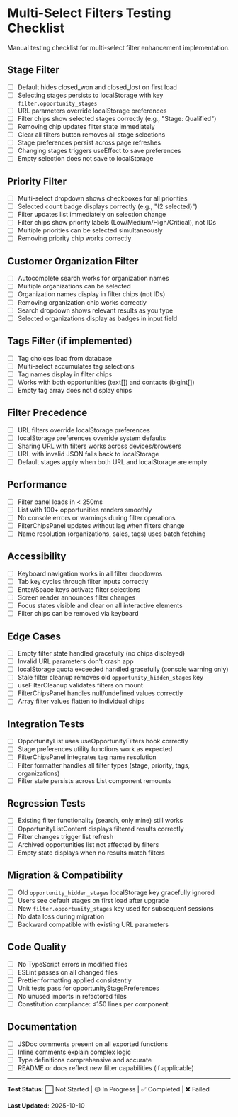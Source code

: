 # Multi-Select Filters Testing Checklist

Manual testing checklist for multi-select filter enhancement implementation.

## Stage Filter

- [ ] Default hides closed_won and closed_lost on first load
- [ ] Selecting stages persists to localStorage with key `filter.opportunity_stages`
- [ ] URL parameters override localStorage preferences
- [ ] Filter chips show selected stages correctly (e.g., "Stage: Qualified")
- [ ] Removing chip updates filter state immediately
- [ ] Clear all filters button removes all stage selections
- [ ] Stage preferences persist across page refreshes
- [ ] Changing stages triggers useEffect to save preferences
- [ ] Empty selection does not save to localStorage

## Priority Filter

- [ ] Multi-select dropdown shows checkboxes for all priorities
- [ ] Selected count badge displays correctly (e.g., "(2 selected)")
- [ ] Filter updates list immediately on selection change
- [ ] Filter chips show priority labels (Low/Medium/High/Critical), not IDs
- [ ] Multiple priorities can be selected simultaneously
- [ ] Removing priority chip works correctly

## Customer Organization Filter

- [ ] Autocomplete search works for organization names
- [ ] Multiple organizations can be selected
- [ ] Organization names display in filter chips (not IDs)
- [ ] Removing organization chip works correctly
- [ ] Search dropdown shows relevant results as you type
- [ ] Selected organizations display as badges in input field

## Tags Filter (if implemented)

- [ ] Tag choices load from database
- [ ] Multi-select accumulates tag selections
- [ ] Tag names display in filter chips
- [ ] Works with both opportunities (text[]) and contacts (bigint[])
- [ ] Empty tag array does not display chips

## Filter Precedence

- [ ] URL filters override localStorage preferences
- [ ] localStorage preferences override system defaults
- [ ] Sharing URL with filters works across devices/browsers
- [ ] URL with invalid JSON falls back to localStorage
- [ ] Default stages apply when both URL and localStorage are empty

## Performance

- [ ] Filter panel loads in < 250ms
- [ ] List with 100+ opportunities renders smoothly
- [ ] No console errors or warnings during filter operations
- [ ] FilterChipsPanel updates without lag when filters change
- [ ] Name resolution (organizations, sales, tags) uses batch fetching

## Accessibility

- [ ] Keyboard navigation works in all filter dropdowns
- [ ] Tab key cycles through filter inputs correctly
- [ ] Enter/Space keys activate filter selections
- [ ] Screen reader announces filter changes
- [ ] Focus states visible and clear on all interactive elements
- [ ] Filter chips can be removed via keyboard

## Edge Cases

- [ ] Empty filter state handled gracefully (no chips displayed)
- [ ] Invalid URL parameters don't crash app
- [ ] localStorage quota exceeded handled gracefully (console warning only)
- [ ] Stale filter cleanup removes old `opportunity_hidden_stages` key
- [ ] useFilterCleanup validates filters on mount
- [ ] FilterChipsPanel handles null/undefined values correctly
- [ ] Array filter values flatten to individual chips

## Integration Tests

- [ ] OpportunityList uses useOpportunityFilters hook correctly
- [ ] Stage preferences utility functions work as expected
- [ ] FilterChipsPanel integrates tag name resolution
- [ ] Filter formatter handles all filter types (stage, priority, tags, organizations)
- [ ] Filter state persists across List component remounts

## Regression Tests

- [ ] Existing filter functionality (search, only mine) still works
- [ ] OpportunityListContent displays filtered results correctly
- [ ] Filter changes trigger list refresh
- [ ] Archived opportunities list not affected by filters
- [ ] Empty state displays when no results match filters

## Migration & Compatibility

- [ ] Old `opportunity_hidden_stages` localStorage key gracefully ignored
- [ ] Users see default stages on first load after upgrade
- [ ] New `filter.opportunity_stages` key used for subsequent sessions
- [ ] No data loss during migration
- [ ] Backward compatible with existing URL parameters

## Code Quality

- [ ] No TypeScript errors in modified files
- [ ] ESLint passes on all changed files
- [ ] Prettier formatting applied consistently
- [ ] Unit tests pass for opportunityStagePreferences
- [ ] No unused imports in refactored files
- [ ] Constitution compliance: ≤150 lines per component

## Documentation

- [ ] JSDoc comments present on all exported functions
- [ ] Inline comments explain complex logic
- [ ] Type definitions comprehensive and accurate
- [ ] README or docs reflect new filter capabilities (if applicable)

---

**Test Status**: ⬜ Not Started | 🟡 In Progress | ✅ Completed | ❌ Failed

**Last Updated**: 2025-10-10
